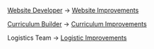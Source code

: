 [Website Developer](./Website%20Developer.md) -> [Website Improvements](Improvements/Website%20Improvements.md)

[Curriculum Builder](./Curriculum%20Builder.md) -> [Curriculum Improvements](Improvements/Curriculum%20Improvements.md) 

Logistics Team -> [Logistic Improvements](Improvements/Logistic%20Improvements.md)
